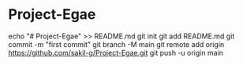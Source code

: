 # Project-Egae
echo "# Project-Egae" >> README.md
git init
git add README.md
git commit -m "first commit"
git branch -M main
git remote add origin https://github.com/sakil-g/Project-Egae.git
git push -u origin main
